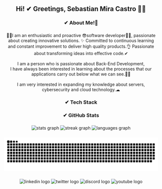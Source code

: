 <h2 align="center">Hi! ✔ Greetings, Sebastian Mira Castro 👋🏻</h2>

###

<h3 align="center">✔ About Me!👀</h3>

###

<p align="center">💪🏻I am an enthusiastic and proactive 😎software developer👨‍💻, passionate about creating innovative solutions. ✨ Committed to continuous learning and constant improvement to deliver high quality products.👌 Passionate about transforming ideas into effective code.✔<br><br>I am a person who is passionate about Back-End Development,<br>I have always been interested in learning about the processes that our applications carry out below what we can see.👀✨<br><br>I am very interested in expanding my knowledge about servers, cybersecurity and cloud technology.☁</p>

###

<h3 align="center">✔ Tech Stack</h3>

###

<h3 align="center">✔ GitHub Stats</h3>

###

<div align="center">
  <img src="https://github-readme-stats.vercel.app/api?username=sebastianmiracastro&hide_title=true&hide_rank=false&show_icons=true&include_all_commits=true&count_private=true&disable_animations=false&theme=shades-of-purple&locale=en&hide_border=false&custom_title=Sebastian%20Mira" height="150" alt="stats graph"  />
  <img src="https://streak-stats.demolab.com?user=sebastianmiracastro&locale=en&mode=weekly&theme=shades-of-purple&hide_border=false&border_radius=5&date_format=M%20j%5B,%20Y%5D" height="150" alt="streak graph"  />
  <img src="https://github-readme-stats.vercel.app/api/top-langs?username=sebastianmiracastro&locale=en&hide_title=true&layout=compact&card_width=320&langs_count=5&theme=shades-of-purple&hide_border=false" height="150" alt="languages graph"  />
</div>

###

<img src="https://raw.githubusercontent.com/sebastianmiracastro/sebastianmiracastro/output/snake.svg" alt="Snake animation" />

###

<div align="center">
  <img src="https://img.shields.io/static/v1?message=LinkedIn&logo=linkedin&label=&color=0077B5&logoColor=white&labelColor=&style=for-the-badge" height="40" alt="linkedin logo"  />
  <img src="https://img.shields.io/static/v1?message=Twitch&logo=twitch&label=&color=9146FF&logoColor=white&labelColor=&style=for-the-badge" height="40" alt="twitter logo"  />
  <img src="https://img.shields.io/static/v1?message=Discord&logo=discord&label=&color=7289DA&logoColor=white&labelColor=&style=for-the-badge" height="40" alt="discord logo"  />
  <img src="https://img.shields.io/static/v1?message=Youtube&logo=youtube&label=&color=FF0000&logoColor=white&labelColor=&style=for-the-badge" height="40" alt="youtube logo"  />
</div>

###
